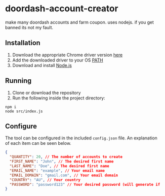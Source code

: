 # doordash-account-creator
make many doordash accounts and farm coupon. uses nodejs. if you get banned its not my fault.

## Installation
1. Download the appropriate Chrome driver version [here](http://chromedriver.storage.googleapis.com/index.html)
2. Add the downloaded driver to your OS [PATH](http://en.wikipedia.org/wiki/PATH_%28variable%29)
3. Download and install [Node.js](https://nodejs.org/en/download/)

## Running
1. Clone or download the repository
2. Run the following inside the project directory:
```
npm i
node src/index.js
```

## Configure
The tool can be configured in the included `config.json` file. An explanation of each item can be seen below.
```json
{
  "QUANTITY": 20, // The number of accounts to create
  "FIRST_NAME": "John", // The desired first name
  "LAST_NAME": "Doe", // The desired first name
  "EMAIL_NAME": "example", // Your email name
  "EMAIL_DOMAIN": "gmail.com", // Your email domain
  "COUNTRY": "AU", // Your country
  "PASSWORD": "password123" // Your desired password (will generate if none provided)
}

```
